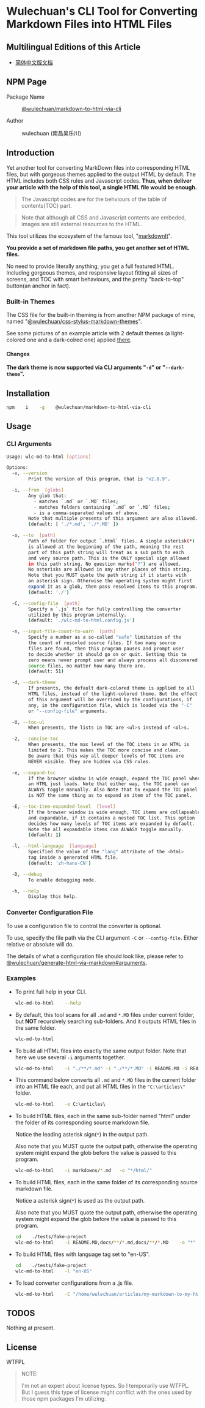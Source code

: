 # Wulechuan's CLI Tool for Converting Markdown Files into HTML Files


## Multilingual Editions of this Article

- [简体中文版文档](./ReadMe.zh-hans-CN.md)




## NPM Page

<dl>
<dt>Package Name</dt>
<dd>

[@wulechuan/markdown-to-html-via-cli](https://www.npmjs.com/package/@wulechuan/markdown-to-html-via-cli)

</dd>
<dt>Author</dt>
<dd><p>wulechuan (南昌吴乐川)</p></dd>
</dl>




## Introduction

Yet another tool for converting MarkDown files into corresponding HTML files, but with gorgeous themes applied to the output HTML by default. The HTML includes both CSS rules and Javascript codes. **Thus, when deliver your article with the help of this tool, a single HTML file would be enough.**

> The Javascript codes are for the behviours of the table of contents(TOC) part.

> Note that although all CSS and Javascript contents are embeded, images are still external resources to the HTML.

This tool utilizes the ecosystem of the famous tool, "[markdownIt](https://www.npmjs.com/package/markdown-it)".

**You provide a set of markdown file paths, you get another set of HTML files.**

No need to provide literally anything, you get a full featured HTML. Including gorgeous themes, and responsive layout fitting all sizes of screens, and TOC with smart behaviours, and the pretty "back-to-top" button(an anchor in fact).


### Built-in Themes

The CSS file for the built-in theming is from another NPM package of mine, named "[@wulechuan/css-stylus-markdown-themes](https://www.npmjs.com/package/@wulechuan/css-stylus-markdown-themes)".

See some pictures of an example article with 2 default themes (a light-colored one and a dark-colred one) applied [there](https://github.com/wulechuan/wulechuan-themes-for-htmls-via-markdowns/blob/master/docs/refs/en-US/application-examples.md).

#### Changes

**The dark theme is now supported via CLI arguments "`-d`" or "`--dark-theme`".**


## Installation

```bash
npm    i    -g    @wulechuan/markdown-to-html-via-cli
```


## Usage

### CLI Arguments

```bash
Usage: wlc-md-to-html [options]

Options:
  -v, --version
        Print the version of this program, that is "v2.8.9".

  -i, --from  [globs]
        Any glob that:
          - matches `.md` or `.MD` files;
          - matches folders containing `.md` or `.MD` files;
          - is a comma-separated values of above.
        Note that multiple presents of this argument are also allowed.
        (default: [ './*.md', './*.MD' ])

  -o, --to  [path]
        Path of folder for output `.html` files. A single asterisk(*)
        is allowed at the beginning of the path, meaning the rest
        part of this path string will treat as a sub path to each
        and very source path. This is the ONLY special sign allowed
        in this path string. No question marks("?") are allowed.
        No asterisks are allowed in any other places of this string.
        Note that you MUST quote the path string if it starts with
        an asterisk sign. Otherwise the operating system might first
        expand it as a glob, then pass resolved items to this program.
        (default: './')

  -C, --config-file  [path]
        Specify a `.js` file for fully controlling the converter
        utilized by this program internally.
        (default: './wlc-md-to-html.config.js')

  -n, --input-file-count-to-warn  [path]
        Specify a number as a so-called "safe" limitation of the
        the count of resovled source files. If too many source
        files are found, then this program pauses and prompt user
        to decide whether it should go on or quit. Setting this to
        zero means never prompt user and always process all discovered
        source files, no matter how many there are.
        (default: 51)

  -d, --dark-theme
        If presents, the default dark-colored theme is applied to all
        HTML files, instead of the light-colored theme. But the effect
        of this argument will be overrided by the configurations, if
        any, in the configuration file, which is loaded via the "-C"
        or "--config-file" arguments.

  -U, --toc-ul
        When presents, the lists in TOC are <ul>s instead of <ol>s.

  -2, --concise-toc
        When presents, the max level of the TOC items in an HTML is
        limited to 2. This makes the TOC more concise and clean.
        Be aware that this way all deeper levels of TOC items are
        NEVER visible. They are hidden via CSS rules.

  -e, --expand-toc
        If the browser window is wide enough, expand the TOC panel when
        an HTML just loads. Note that either way, the TOC panel can
        ALWAYS toggle manually. Also Note that to expand the TOC panel
        is NOT the same thing as to expand an item of the TOC panel.

  -E, --toc-item-expanded-level  [level]
        If the browser window is wide enough, TOC items are collapsable
        and expandable, if it contains a nested TOC list. This option
        decides how many levels of TOC items are expanded by default.
        Note the all expandable items can ALWASY toggle manually.
        (default: 1)

  -l, --html-language  [language]
        Specified the value of the "lang" attribute of the <html>
        tag inside a generated HTML file.
        (default: 'zh-hans-CN')

  -D, --debug
        To enable debugging mode.

  -h, --help
        Display this help.

```


### Converter Configuration File

To use a configuration file to control the converter is optional.

To use, specify the file path via the CLI argument `-C` or `--config-file`. Either relative or absolute will do.

The details of what a configuration file should look like, please refer to [@wulechuan/generate-html-via-markdown#arguments](https://www.npmjs.com/package/@wulechuan/generate-html-via-markdown#arguments).


### Examples

-   To print full help in your CLI.

    ```bash
    wlc-md-to-html    --help
    ```

-   By default, this tool scans for all `.md` and `*.MD` files under current folder, but **NOT** recursively searching sub-folders. And it outputs HTML files in the same folder.

    ```bash
    wlc-md-to-html
    ```

-   To build all HTML files into exactly the same output folder. Note that here we use several `-i` arguments together.

    ```bash
    wlc-md-to-html    -i "./**/*.md" -i "./**/*.MD" -i README.MD -i README.md   -o "/home/wulechuan/articles/html/"
    ```

-   This command below converts all `.md` and `*.MD` files in the current folder into an HTML file each, and put all HTML files in the `"C:\articles\"` folder.

    ```bat
    wlc-md-to-html    -o C:\articles\
    ```

-   To build HTML files, each in the same sub-folder named "html" under the folder of its corresponding source markdown file.

    Notice the leading asterisk sign(`*`) in the output path.

    Also note that you MUST quote the output path, otherwise the operating system might expand the glob before the value is passed to this program.

    ```bash
    wlc-md-to-html    -i markdowns/*.md   -o "*/html/"
    ```

-   To build HTML files, each in the same folder of its corresponding source markdown file.

    Notice a asterisk sign(`*`) is used as the output path.

    Also note that you MUST quote the output path, otherwise the operating system might expand the glob before the value is passed to this program.

    ```bash
    cd    ./tests/fake-project
    wlc-md-to-html    -i README.MD,docs/**/*.md,docs/**/*.MD    -o "*"
    ```

-   To build HTML files with language tag set to "en-US".

    ```bash
    cd    ./tests/fake-project
    wlc-md-to-html    -l "en-US"
    ```

-   To load converter configurations from a .js file.

    ```bash
    wlc-md-to-html    -C "/home/wulechuan/articles/my-markdown-to-my-html.config.js"
    ```


## TODOS

Nothing at present.



## License

WTFPL

> NOTE:
>
> I'm not an expert about license types. So I temporarily use WTFPL. But I guess this type of license might conflict with the ones used by those npm packages I'm utilizing.

